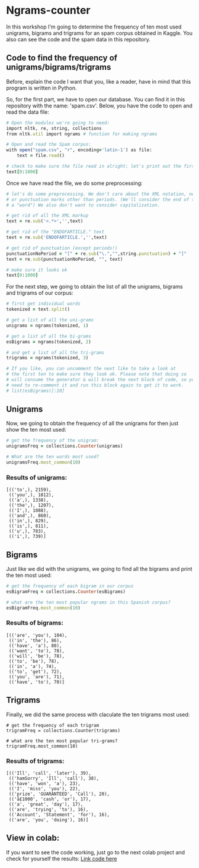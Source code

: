# Ngrams-counter
In this workshop I'm going to determine the frequency of ten most used unigrams, bigrams and trigrams for an spam corpus obtained in Kaggle. You also can see the code and the spam data in this repository.

## Code to find the frequency of unigrams/bigrams/trigrams
Before, explain the code I want that you, like a reader, have in mind that this program is written in Python.

So, for the first part, we have to open our database. You can find it in this repository with the name: 'spam.csv'. Below, you have the code to open and read the data file:
```ruby
# Open the modules we're going to need:
import nltk, re, string, collections
from nltk.util import ngrams # function for making ngrams

# Open and read the Spam corpus:
with open("spam.csv", "r", encoding='latin-1') as file:
    text = file.read()

# check to make sure the file read in alright; let's print out the first 1000 characters
text[0:1000]
```

Once we have read the file, we do some preprocessing: 
```ruby
# let's do some preprocessing. We don't care about the XML notation, new lines 
# or punctuation marks other than periods. (We'll consider the end of the sentence
# a "word") We also don't want to consider capitalization. 

# get rid of all the XML markup
text = re.sub('<.*>','',text)

# get rid of the "ENDOFARTICLE." text
text = re.sub('ENDOFARTICLE.','',text)

# get rid of punctuation (except periods!)
punctuationNoPeriod = "[" + re.sub("\.","",string.punctuation) + "]"
text = re.sub(punctuationNoPeriod, "", text)

# make sure it looks ok
text[0:1000]
```

For the next step, we going to obtain the list of all the unigrams, bigrams and trigrams of our corpus:
```ruby
# first get individual words
tokenized = text.split()

# get a list of all the uni-grams
unigrams = ngrams(tokenized, 1)

# get a list of all the bi-grams
esBigrams = ngrams(tokenized, 2)

# and get a list of all the tri-grams
trigrams = ngrams(tokenized, 3)

# If you like, you can uncomment the next like to take a look at 
# the first ten to make sure they look ok. Please note that doing so 
# will consume the generator & will break the next block of code, so you'll
# need to re-comment it and run this block again to get it to work.
# list(esBigrams)[:10]
```

## Unigrams
Now, we going to obtain the frequency of all the unigrams for then just show the ten most used:
```ruby
# get the frequency of the unigram:
unigramsFreq = collections.Counter(unigrams) 

# What are the ten words most used?
unigramsFreq.most_common(10)
```
### Results of unigrams:
```
[(('to',), 2159),
 (('you',), 1812),
 (('a',), 1338),
 (('the',), 1207),
 (('I',), 1088),
 (('and',), 860),
 (('in',), 829),
 (('is',), 811),
 (('u',), 783),
 (('i',), 739)]
```

## Bigrams
Just like we did with the unigrams, we going to find all the bigrams and print the ten most used:
```ruby
# get the frequency of each bigram in our corpus
esBigramFreq = collections.Counter(esBigrams)

# what are the ten most popular ngrams in this Spanish corpus?
esBigramFreq.most_common(10)
```
### Results of bigrams:
```
[(('are', 'you'), 104),
 (('in', 'the'), 86),
 (('have', 'a'), 80),
 (('want', 'to'), 78),
 (('will', 'be'), 78),
 (('to', 'be'), 78),
 (('in', 'a'), 74),
 (('to', 'get'), 72),
 (('you', 'are'), 71),
 (('have', 'to'), 70)]
```

## Trigrams
Finally, we did the same process with claculate the ten trigrams most used: 
```
# get the frequency of each trigram
trigramFreq = collections.Counter(trigrams)

# what are the ten most popular tri-grams?
trigramFreq.most_common(10)
```
### Results of trigrams:
```
[(('Ill', 'call', 'later'), 39),
 (('hamSorry', 'Ill', 'call'), 38),
 (('have', 'won', 'a'), 23),
 (('I', 'miss', 'you'), 22),
 (('prize', 'GUARANTEED', 'Call'), 20),
 (('å£1000', 'cash', 'or'), 17),
 (('a', 'great', 'day'), 17),
 (('are', 'trying', 'to'), 16),
 (('Account', 'Statement', 'for'), 16),
 (('are', 'you', 'doing'), 16)]
```

## View in colab:
If you want to see the code working, just go to the next colab project and check for yourself the results: 
[Link code here](https://colab.research.google.com/drive/1GreSSmjDAhgvOPZk-LB7-00s1n1BYBdX?usp=sharing)
